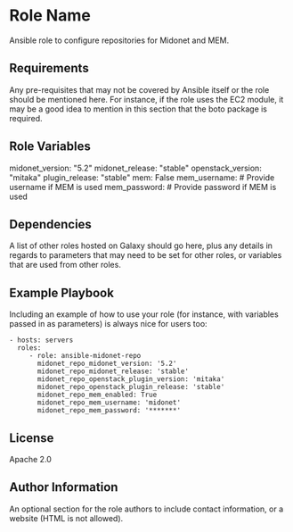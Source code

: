Role Name
=========

Ansible role to configure repositories for Midonet and MEM.

Requirements
------------

Any pre-requisites that may not be covered by Ansible itself or the role should be mentioned here. For instance, if the role uses the EC2 module, it may be a good idea to mention in this section that the boto package is required.

Role Variables
--------------

midonet_version: "5.2"
midonet_release: "stable"
openstack_version: "mitaka"
plugin_release: "stable"
mem: False
mem_username: # Provide username if MEM is used
mem_password: # Provide password if MEM is used

Dependencies
------------

A list of other roles hosted on Galaxy should go here, plus any details in regards to parameters that may need to be set for other roles, or variables that are used from other roles.

Example Playbook
----------------

Including an example of how to use your role (for instance, with variables passed in as parameters) is always nice for users too:

    - hosts: servers
      roles:
         - role: ansible-midonet-repo
           midonet_repo_midonet_version: '5.2'
           midonet_repo_midonet_release: 'stable'
           midonet_repo_openstack_plugin_version: 'mitaka'
           midonet_repo_openstack_plugin_release: 'stable'
           midonet_repo_mem_enabled: True
           midonet_repo_mem_username: 'midonet'
           midonet_repo_mem_password: '*******'
           
License
-------

Apache 2.0

Author Information
------------------

An optional section for the role authors to include contact information, or a website (HTML is not allowed).
